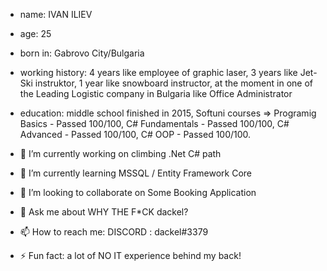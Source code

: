 - name: IVAN ILIEV
- age: 25
- born in: Gabrovo City/Bulgaria
- working history: 
4 years like employee of graphic laser,
3 years like Jet-Ski instruktor,
1 year like snowboard instructor,
at the moment in one of the Leading Logistic company in Bulgaria like Office Administrator
- education: 
middle school finished in 2015,
Softuni courses
 =>
 Programig Basics - Passed 100/100,
 C# Fundamentals - Passed 100/100,
 C# Advanced - Passed 100/100,
 C# OOP - Passed 100/100.
 
- 🔭 I’m currently working on climbing .Net C# path
- 🌱 I’m currently learning MSSQL / Entity Framework Core
- 👯 I’m looking to collaborate on Some Booking Application
- 💬 Ask me about WHY THE F*CK dackel?
- 📫 How to reach me: DISCORD : dackel#3379
- ⚡ Fun fact: a lot of NO IT experience behind my back!
